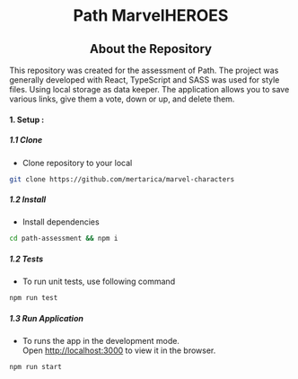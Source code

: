 <h1 align="center">Path MarvelHEROES</h1>

<h2 align="center">About the Repository</h2>

This repository was created for the assessment of Path. The project was generally developed with React, TypeScript and SASS was used for style files. Using local storage as data keeper. The application allows you to save various links, give them a vote, down or up, and delete them.


#### 1. Setup :

##### 1.1 Clone

* Clone repository to your local

``` bash
git clone https://github.com/mertarica/marvel-characters
```
 

##### 1.2 Install

* Install dependencies

``` bash
cd path-assessment && npm i
```


##### 1.2 Tests

* To run unit tests, use following command

``` bash
npm run test
```

##### 1.3 Run Application

* To runs the app in the development mode.\
Open [http://localhost:3000](http://localhost:3000) to view it in the browser.

``` bash
npm run start
```